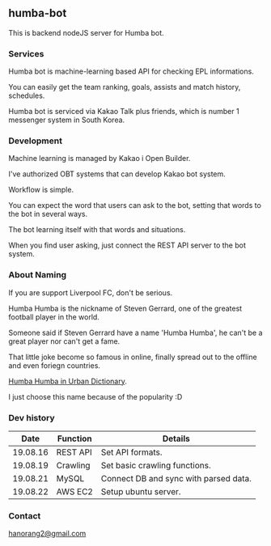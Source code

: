 ## humba-bot
This is backend nodeJS server for Humba bot. 

### Services
Humba bot is machine-learning based API for checking EPL informations.

You can easily get the team ranking, goals, assists and match history, schedules.

Humba bot is serviced via Kakao Talk plus friends, which is number 1 messenger system in South Korea.

### Development
Machine learning is managed by Kakao i Open Builder. 

I've authorized OBT systems that can develop Kakao bot system.

Workflow is simple.

You can expect the word that users can ask to the bot, setting that words to the bot in several ways.

The bot learning itself with that words and situations.

When you find user asking, just connect the REST API server to the bot system.

### About Naming
If you are support Liverpool FC, don't be serious.

Humba Humba is the nickname of Steven Gerrard, one of the greatest football player in the world.

Someone said if Steven Gerrard have a name 'Humba Humba', he can't be a great player nor can't get a fame.

That little joke become so famous in online, finally spread out to the offline and even foriegn countries.

[Humba Humba in Urban Dictionary](https://www.urbandictionary.com/define.php?term=Humba%20Humba).

I just choose this name because of the popularity :D

### Dev history
Date | Function | Details
------------ | ------------- | -------------
19.08.16 | REST API | Set API formats.
19.08.19 | Crawling | Set basic crawling functions.
19.08.21 | MySQL | Connect DB and sync with parsed data.
19.08.22 | AWS EC2 | Setup ubuntu server.

### Contact
hanorang2@gmail.com
